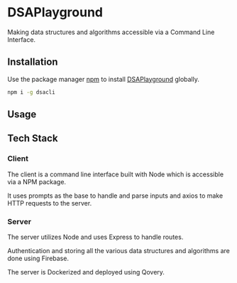 # DSAPlayground

Making data structures and algorithms accessible via a Command Line Interface.

## Installation

Use the package manager [npm](https://www.npmjs.com/) to install [DSAPlayground](https://www.npmjs.com/package/dsacli) globally.

```bash
npm i -g dsacli
```

## Usage

## Tech Stack

### Client
The client is a command line interface built with Node which is accessible via a NPM package. 

It uses prompts as the base to handle and parse inputs and axios to make HTTP requests to the server.

### Server
The server utilizes Node and uses Express to handle routes.

Authentication and storing all the various data structures and algorithms are done using Firebase.

The server is Dockerized and deployed using Qovery.
